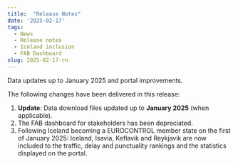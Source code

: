 ```yaml
---
title:  "Release Notes"
date: '2025-02-17'
tags:
  - News
  - Release notes
  - Iceland inclusion
  - FAB Dashboard
slug: 2025-02-17-rn
---
```


Data updates up to January 2025 and portal improvements. 


<!--more-->
The following changes have been delivered in this release:

1. **Update**: Data download files updated up to **January 2025** (when applicable).
2. The FAB dashboard for stakeholders has been depreciated. 
3. Following Iceland becoming a EUROCONTROL member state on the first of January 2025: Iceland, Isavia, Keflavik and Reykjavik are now included to the traffic, delay and punctuality rankings and the statistics displayed on the portal.